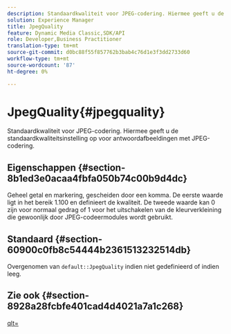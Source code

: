 ```yaml
---
description: Standaardkwaliteit voor JPEG-codering. Hiermee geeft u de standaardkwaliteitsinstelling op voor antwoordafbeeldingen met JPEG-codering.
solution: Experience Manager
title: JpegQuality
feature: Dynamic Media Classic,SDK/API
role: Developer,Business Practitioner
translation-type: tm+mt
source-git-commit: d0bc88f55f857762b3bab4c76d1e3f3dd2733d60
workflow-type: tm+mt
source-wordcount: '87'
ht-degree: 0%

---
```



# JpegQuality{#jpegquality}

Standaardkwaliteit voor JPEG-codering. Hiermee geeft u de standaardkwaliteitsinstelling op voor antwoordafbeeldingen met JPEG-codering.

## Eigenschappen {#section-8b1ed3e0acaa4fbfa050b74c00b9d4dc}

Geheel getal en markering, gescheiden door een komma. De eerste waarde ligt in het bereik 1.100 en definieert de kwaliteit. De tweede waarde kan 0 zijn voor normaal gedrag of 1 voor het uitschakelen van de kleurverkleining die gewoonlijk door JPEG-codeermodules wordt gebruikt.

## Standaard {#section-60900c0fb8c54444b2361513232514db}

Overgenomen van `default::JpegQuality` indien niet gedefinieerd of indien leeg.

## Zie ook {#section-8928a28fcbfe401cad4d4021a7a1c268}

[qlt=](../../../../../ir-api/http-protocol/image-rendering-api-ref/c-ir-http-protocol-ref/c-ir-http-protocol-command-reference/r-ir-qlt.md#reference-27b91c226eb241d0a14a29af3b3afdbd)
